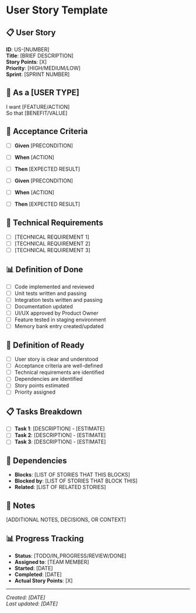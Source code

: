 # User Story Template

## 📋 User Story
**ID**: US-[NUMBER]  
**Title**: [BRIEF DESCRIPTION]  
**Story Points**: [X]  
**Priority**: [HIGH/MEDIUM/LOW]  
**Sprint**: [SPRINT NUMBER]

## 👤 As a [USER TYPE]
I want [FEATURE/ACTION]  
So that [BENEFIT/VALUE]

## 📝 Acceptance Criteria
- [ ] **Given** [PRECONDITION]
- [ ] **When** [ACTION]
- [ ] **Then** [EXPECTED RESULT]

- [ ] **Given** [PRECONDITION]
- [ ] **When** [ACTION]
- [ ] **Then** [EXPECTED RESULT]

## 🔧 Technical Requirements
- [ ] [TECHNICAL REQUIREMENT 1]
- [ ] [TECHNICAL REQUIREMENT 2]
- [ ] [TECHNICAL REQUIREMENT 3]

## 📊 Definition of Done
- [ ] Code implemented and reviewed
- [ ] Unit tests written and passing
- [ ] Integration tests written and passing
- [ ] Documentation updated
- [ ] UI/UX approved by Product Owner
- [ ] Feature tested in staging environment
- [ ] Memory bank entry created/updated

## 🎯 Definition of Ready
- [ ] User story is clear and understood
- [ ] Acceptance criteria are well-defined
- [ ] Technical requirements are identified
- [ ] Dependencies are identified
- [ ] Story points estimated
- [ ] Priority assigned

## 📋 Tasks Breakdown
- [ ] **Task 1**: [DESCRIPTION] - [ESTIMATE]
- [ ] **Task 2**: [DESCRIPTION] - [ESTIMATE]
- [ ] **Task 3**: [DESCRIPTION] - [ESTIMATE]

## 🔗 Dependencies
- **Blocks**: [LIST OF STORIES THAT THIS BLOCKS]
- **Blocked by**: [LIST OF STORIES THAT BLOCK THIS]
- **Related**: [LIST OF RELATED STORIES]

## 📝 Notes
[ADDITIONAL NOTES, DECISIONS, OR CONTEXT]

## 📊 Progress Tracking
- **Status**: [TODO/IN_PROGRESS/REVIEW/DONE]
- **Assigned to**: [TEAM MEMBER]
- **Started**: [DATE]
- **Completed**: [DATE]
- **Actual Story Points**: [X]

---
*Created: [DATE]*  
*Last updated: [DATE]*
